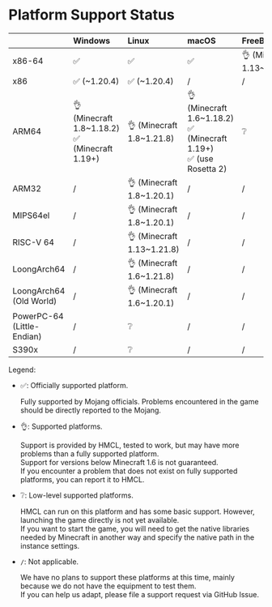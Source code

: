 # Platform Support Status

<!-- #BEGIN LANGUAGE_SWITCHER -->
<!-- #END LANGUAGE_SWITCHER -->

|                            | Windows                                           | Linux                      | macOS                                                                   | FreeBSD                    |
|----------------------------|:--------------------------------------------------|:---------------------------|:------------------------------------------------------------------------|:---------------------------|
| x86-64                     | ✅️                                                | ✅️                         | ✅️                                                                      | 👌 (Minecraft 1.13~1.21.8) |
| x86                        | ✅️ (~1.20.4)                                      | ✅️ (~1.20.4)               | /                                                                       | /                          |
| ARM64                      | 👌 (Minecraft 1.8~1.18.2)<br/>✅ (Minecraft 1.19+) | 👌 (Minecraft 1.8~1.21.8)  | 👌 (Minecraft 1.6~1.18.2)<br/>✅ (Minecraft 1.19+)<br/>✅ (use Rosetta 2) | ❔                          |
| ARM32                      | /️                                                | 👌 (Minecraft 1.8~1.20.1)  | /                                                                       | /                          |
| MIPS64el                   | /                                                 | 👌 (Minecraft 1.8~1.20.1)  | /                                                                       | /                          |
| RISC-V 64                  | /                                                 | 👌 (Minecraft 1.13~1.21.8) | /                                                                       | /                          |
| LoongArch64                | /                                                 | 👌 (Minecraft 1.6~1.21.8)  | /                                                                       | /                          |
| LoongArch64 (Old World)    | /                                                 | 👌 (Minecraft 1.6~1.20.1)  | /                                                                       | /                          |
| PowerPC-64 (Little-Endian) | /                                                 | ❔                          | /                                                                       | /                          |
| S390x                      | /                                                 | ❔                          | /                                                                       | /                          |

Legend:

* ✅: Officially supported platform.

  Fully supported by Mojang officials. Problems encountered in the game should be directly reported to the Mojang.

* 👌: Supported platforms.

  Support is provided by HMCL, tested to work, but may have more problems than a fully supported platform.  
  Support for versions below Minecraft 1.6 is not guaranteed.  
  If you encounter a problem that does not exist on fully supported platforms, you can report it to HMCL.

* ❔: Low-level supported platforms.

  HMCL can run on this platform and has some basic support. However, launching the game directly is not yet available.  
  If you want to start the game, you will need to get the native libraries needed by Minecraft in another way and specify the native path in the instance settings.

* `/`: Not applicable.

  We have no plans to support these platforms at this time, mainly because we do not have the equipment to test them.  
  If you can help us adapt, please file a support request via GitHub Issue.
